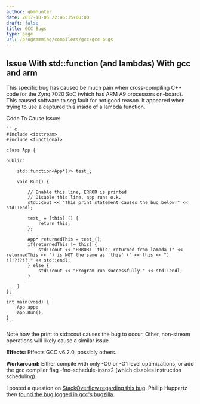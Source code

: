 ```yaml
---
author: gbmhunter
date: 2017-10-05 22:46:15+00:00
draft: false
title: GCC Bugs
type: page
url: /programming/compilers/gcc/gcc-bugs
---
```


## Issue With std::function (and lambdas) With gcc and arm

This specific bug has caused be much pain when cross-compiling C++ code for the Zynq 7020 SoC (which has ARM A9 processors on-board). This caused software to seg fault for not good reason. It appeared when trying to use a captured this inside of a lambda function.

Code To Cause Issue:

    ```c
    #include <iostream>
    #include <functional>
    
    class App {
    
    public:
    
        std::function<App*()> test_;
    
        void Run() {
    
            // Enable this line, ERROR is printed
            // Disable this line, app runs o.k.
            std::cout << "This print statement causes the bug below!" << std::endl;
            
            test_ = [this] () {
                return this;
            };
    
            App* returnedThis = test_();
            if(returnedThis != this) {
                std::cout << "ERROR: 'this' returned from lambda (" << returnedThis << ") is NOT the same as 'this' (" << this << ") !?!?!?!?!" << std::endl;
            } else {
                std::cout << "Program run successfully." << std::endl;
            }
    
        }
    };
    
    int main(void) {
        App app;
        app.Run();
    }
    ```

Note how the print to std::cout causes the bug to occur. Other, non-stream operations will likely cause a similar issue

**Effects:** Effects GCC v6.2.0, possibly others.

**Workaround:** Either compile with only -O0 or -O1 level optimizations, or add the gcc compiler flag -fno-schedule-insns2 (which disables instruction scheduling).

I posted a question on [StackOverflow regarding this bug](https://stackoverflow.com/questions/44830566/this-captured-by-lambda-is-incorrect-gcc-compiler-bug). Phillip Huppertz then [found the bug logged in gcc's bugzilla](https://gcc.gnu.org/bugzilla/show_bug.cgi?id=77686).
